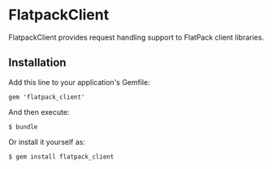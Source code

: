 # FlatpackClient

FlatpackClient provides request handling support to FlatPack client libraries.

## Installation

Add this line to your application's Gemfile:

    gem 'flatpack_client'

And then execute:

    $ bundle

Or install it yourself as:

    $ gem install flatpack_client
